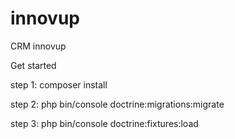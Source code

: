 # innovup
CRM innovup

Get started

step 1: composer install

step 2: php bin/console doctrine:migrations:migrate

step 3: php bin/console doctrine:fixtures:load
